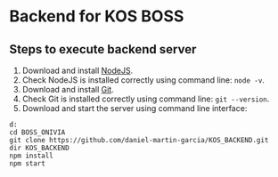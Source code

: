 # Backend for KOS BOSS

## Steps to execute backend server

1. Download and install [NodeJS](https://nodejs.org/es/).
2. Check NodeJS is installed correctly using command line: `node -v`.
3. Download and install [Git](https://git-scm.com/download/win).
4. Check Git is installed correctly using command line: `git --version`.
5. Download and start the server using command line interface:
```
d:
cd BOSS_ONIVIA
git clone https://github.com/daniel-martin-garcia/KOS_BACKEND.git
dir KOS_BACKEND
npm install
npm start
```
